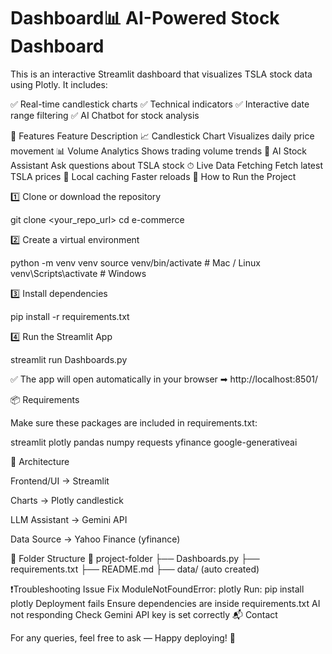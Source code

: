# Dashboard📊 AI-Powered Stock Dashboard

This is an interactive Streamlit dashboard that visualizes TSLA stock data using Plotly. It includes:

✅ Real-time candlestick charts
✅ Technical indicators
✅ Interactive date range filtering
✅ AI Chatbot for stock analysis

🚀 Features
Feature	Description
📈 Candlestick Chart	Visualizes daily price movement
📊 Volume Analytics	Shows trading volume trends
🤖 AI Stock Assistant	Ask questions about TSLA stock
⏱ Live Data Fetching	Fetch latest TSLA prices
💾 Local caching	Faster reloads
🏁 How to Run the Project

1️⃣ Clone or download the repository

git clone <your_repo_url>
cd e-commerce


2️⃣ Create a virtual environment

python -m venv venv
source venv/bin/activate   # Mac / Linux
venv\Scripts\activate      # Windows


3️⃣ Install dependencies

pip install -r requirements.txt


4️⃣ Run the Streamlit App

streamlit run Dashboards.py


✅ The app will open automatically in your browser
➡ http://localhost:8501/

📦 Requirements

Make sure these packages are included in requirements.txt:

streamlit
plotly
pandas
numpy
requests
yfinance
google-generativeai

🧠 Architecture

Frontend/UI → Streamlit

Charts → Plotly candlestick

LLM Assistant → Gemini API

Data Source → Yahoo Finance (yfinance)

📝 Folder Structure
📁 project-folder
 ├── Dashboards.py
 ├── requirements.txt
 ├── README.md
 ├── data/ (auto created)

❗Troubleshooting
Issue	Fix
ModuleNotFoundError: plotly	Run: pip install plotly
Deployment fails	Ensure dependencies are inside requirements.txt
AI not responding	Check Gemini API key is set correctly
📬 Contact

For any queries, feel free to ask — Happy deploying! 🚀
